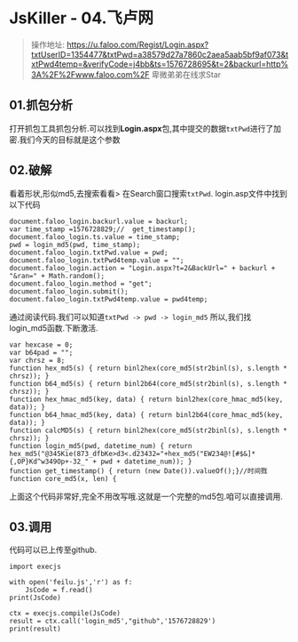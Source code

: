 # JsKiller - 04.飞卢网

>操作地址: https://u.faloo.com/Regist/Login.aspx?txtUserID=1354477&txtPwd=a38579d27a7860c2aea5aab5bf9af073&txtPwd4temp=&verifyCode=j4bb&ts=1576728695&t=2&backurl=http%3A%2F%2Fwww.faloo.com%2F
>卑微弟弟在线求Star

## 01.抓包分析
打开抓包工具抓包分析.可以找到**Login.aspx**包,其中提交的数据`txtPwd`进行了加密.我们今天的目标就是这个参数

## 02.破解
看着形状,形似md5,去搜索看看>
在Search窗口搜索`txtPwd`. login.asp文件中找到以下代码

    document.faloo_login.backurl.value = backurl;
    var time_stamp =1576728829;//  get_timestamp();
    document.faloo_login.ts.value = time_stamp;
    pwd = login_md5(pwd, time_stamp);
    document.faloo_login.txtPwd.value = pwd;
    document.faloo_login.txtPwd4temp.value = "";
    document.faloo_login.action = "Login.aspx?t=2&BackUrl=" + backurl + "&ran=" + Math.random();
    document.faloo_login.method = "get";
    document.faloo_login.submit();
    document.faloo_login.txtPwd4temp.value = pwd4temp;

通过阅读代码.我们可以知道`txtPwd -> pwd -> login_md5`
所以,我们找login_md5函数.下断激活.

	var hexcase = 0;
	var b64pad = "";
	var chrsz = 8;
	function hex_md5(s) { return binl2hex(core_md5(str2binl(s), s.length * chrsz)); }
	function b64_md5(s) { return binl2b64(core_md5(str2binl(s), s.length * chrsz)); }
	function hex_hmac_md5(key, data) { return binl2hex(core_hmac_md5(key, data)); }
	function b64_hmac_md5(key, data) { return binl2b64(core_hmac_md5(key, data)); }
	function calcMD5(s) { return binl2hex(core_md5(str2binl(s), s.length * chrsz)); }
	function login_md5(pwd, datetime_num) { return hex_md5("@345Kie(873_dfbKe>d3<.d23432="+hex_md5("EW234@![#$&]*{,OP}Kd^w349Op+-32_" + pwd + datetime_num)); }
	function get_timestamp() { return (new Date()).valueOf();}//时间戮
	function core_md5(x, len) {


上面这个代码非常好,完全不用改写哦.这就是一个完整的md5包.咱可以直接调用.


## 03.调用

代码可以已上传至github.
	
	import execjs
	
	with open('feilu.js','r') as f:
	    JsCode = f.read()
	print(JsCode)
	
	ctx = execjs.compile(JsCode)
	result = ctx.call('login_md5',"github",'1576728829')
	print(result)
	

